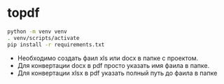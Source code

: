 # topdf

```bash
python -m venv venv
. venv/scripts/activate
pip install -r requirements.txt
```

- Необходимо создать фаил xls или docx в папке с проектом.
- Для конвертации docx в pdf просто указать имя фаила в папке.
- Для конвертации xlsx в pdf указать полный путь до фаила в папке

